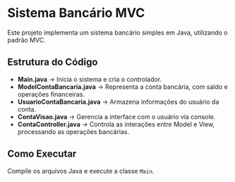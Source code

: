 # Sistema Bancário MVC
Este projeto implementa um sistema bancário simples em Java, utilizando o padrão MVC.

## Estrutura do Código
- **Main.java** → Inicia o sistema e cria o controlador.
- **ModelContaBancaria.java** → Representa a conta bancária, com saldo e operações financeiras.
- **UsuarioContaBancaria.java** → Armazena informações do usuário da conta.
- **ContaVisao.java** → Gerencia a interface com o usuário via console.
- **ContaController.java** → Controla as interações entre Model e View, processando as operações bancárias.

## Como Executar
Compile os arquivos Java e execute a classe `Main`.
